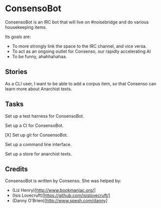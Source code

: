ConsensoBot
===========

ConsensoBot is an IRC bot that will live on #noisebridge and do various housekeeping items. 

Its goals are:

* To more strongly link the space to the IRC channel, and vice versa.
* To act as an ongoing outlet for Consenso, our rapidly accelerating AI
* To be funny, ahahhahahaa.


Stories
-------

As a CLI user, I want to be able to add a corpus item, so that Consenso can learn more about Anarchist texts.

Tasks
-----

Set up a test harness for ConsensoBot.

Set up a CI for ConsensoBot.

[X] Set up git for ConsensoBot.

Set up a command line interface.

Set up a store for anarchist texts.


Credits
-------

ConsensoBot is written by Consenso. She was helped by:

* (Liz Henry)[http://www.bookmaniac.org/]
* (Isis Lovecruft)[https://github.com/isislovecruft/]
* (Danny O'Brien)[http://www.spesh.com/danny]

